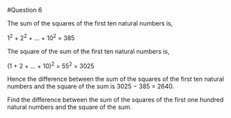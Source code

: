 #Question 6

<p>The sum of the squares of the first ten natural numbers is,</p>

<p>1<sup>2</sup> + 2<sup>2</sup> + ... + 10<sup>2</sup> = 385</p>

<p>The square of the sum of the first ten natural numbers is,</p>

<p>(1 + 2 + ... + 10)<sup>2</sup> = 55<sup>2</sup> = 3025</p>

<p>Hence the difference between the sum of the squares of the first ten natural numbers
and the square of the sum is 3025 − 385 = 2640.</p>

<p>Find the difference between the sum of the squares of the first one hundred natural numbers
and the square of the sum.</p>
